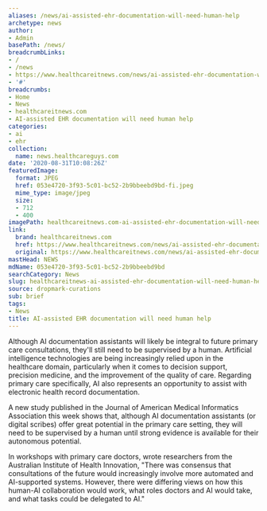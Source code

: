 ```yaml
---
aliases: /news/ai-assisted-ehr-documentation-will-need-human-help
archetype: news
author:
- Admin
basePath: /news/
breadcrumbLinks:
- /
- /news
- https://www.healthcareitnews.com/news/ai-assisted-ehr-documentation-will-need-human-help
- '#'
breadcrumbs:
- Home
- News
- healthcareitnews.com
- AI-assisted EHR documentation will need human help
categories:
- ai
- ehr
collection:
  name: news.healthcareguys.com
date: '2020-08-31T10:08:26Z'
featuredImage:
  format: JPEG
  href: 053e4720-3f93-5c01-bc52-2b9bbeebd9bd-fi.jpeg
  mime_type: image/jpeg
  size:
  - 712
  - 400
imagePath: healthcareitnews.com-ai-assisted-ehr-documentation-will-need-human-help
link:
  brand: healthcareitnews.com
  href: https://www.healthcareitnews.com/news/ai-assisted-ehr-documentation-will-need-human-help
  original: https://www.healthcareitnews.com/news/ai-assisted-ehr-documentation-will-need-human-help
mastHead: NEWS
mdName: 053e4720-3f93-5c01-bc52-2b9bbeebd9bd
searchCategory: News
slug: healthcareitnews-ai-assisted-ehr-documentation-will-need-human-help
source: dropmark-curations
sub: brief
tags:
- News
title: AI-assisted EHR documentation will need human help
---
```


Although AI documentation assistants will likely be integral to future primary care consultations, they'll still need to be supervised by a human. Artificial intelligence technologies are being increasingly relied upon in the healthcare domain, particularly when it comes to decision support, precision medicine, and the improvement of the quality of care. Regarding primary care specifically, AI also represents an opportunity to assist with electronic health record documentation.   

A new study published in the Journal of American Medical Informatics Association this week shows that, although AI documentation assistants (or digital scribes) offer great potential in the primary care setting, they will need to be supervised by a human until strong evidence is available for their autonomous potential. 

In workshops with primary care doctors, wrote researchers from the Australian Institute of Health Innovation, "There was consensus that consultations of the future would increasingly involve more automated and AI-supported systems. However, there were differing views on how this human-AI collaboration would work, what roles doctors and AI would take, and what tasks could be delegated to AI."